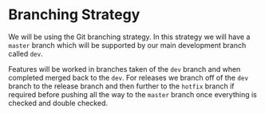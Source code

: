# Branching Strategy

We will be using the Git branching strategy. In this strategy we will have a `master` branch which will be supported by our main development branch called `dev`.  

Features will be worked in branches taken of the `dev` branch and when completed merged back to the `dev`. For releases we branch off of the `dev` branch to the release branch and then further to the `hotfix` branch if required before pushing all the way to the `master` branch once everything is checked and double checked.
